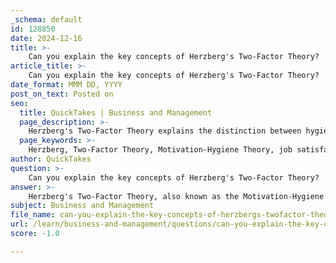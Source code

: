 ```yaml
---
_schema: default
id: 128850
date: 2024-12-16
title: >-
    Can you explain the key concepts of Herzberg's Two-Factor Theory?
article_title: >-
    Can you explain the key concepts of Herzberg's Two-Factor Theory?
date_format: MMM DD, YYYY
post_on_text: Posted on
seo:
  title: QuickTakes | Business and Management
  page_description: >-
    Herzberg's Two-Factor Theory explains the distinction between hygiene factors that prevent dissatisfaction and motivators that increase job satisfaction. This theory is essential for understanding employee motivation and improving workplace satisfaction.
  page_keywords: >-
    Herzberg, Two-Factor Theory, Motivation-Hygiene Theory, job satisfaction, hygiene factors, motivators, employee motivation, organizational behavior, performance recognition, job design, workplace satisfaction, feedback, training and development, work-life balance
author: QuickTakes
question: >-
    Can you explain the key concepts of Herzberg's Two-Factor Theory?
answer: >-
    Herzberg's Two-Factor Theory, also known as the Motivation-Hygiene Theory, was developed by psychologist Frederick Herzberg in 1959. This theory posits that job satisfaction and dissatisfaction are influenced by two distinct sets of factors: hygiene factors and motivators.\n\n### Key Concepts:\n\n1. **Hygiene Factors**: These are elements that do not necessarily motivate employees but can lead to dissatisfaction if they are inadequate or absent. Examples of hygiene factors include:\n   - Salary\n   - Working conditions\n   - Company policies\n   - Job security\n   - Relationships with colleagues and supervisors\n\n   While improving hygiene factors can prevent dissatisfaction, it does not necessarily enhance job satisfaction or motivation.\n\n2. **Motivators**: In contrast, motivators are factors that can lead to job satisfaction and increased motivation when present. These include:\n   - Achievement\n   - Recognition\n   - The work itself\n   - Responsibility\n   - Opportunities for advancement and personal growth\n\n   When these motivators are present, they can significantly enhance an employee's motivation and overall job satisfaction.\n\n### Independence of Satisfaction and Dissatisfaction:\nHerzberg's theory emphasizes that satisfaction and dissatisfaction are not on a single continuum but rather act independently. This means that improving hygiene factors may eliminate dissatisfaction but will not create satisfaction. Conversely, enhancing motivators can lead to greater satisfaction without necessarily addressing hygiene factors.\n\n### Practical Applications for Managers:\nTo effectively apply Herzberg's Two-Factor Theory in the workplace, managers should focus on:\n- **Minimizing dissatisfaction** by ensuring that hygiene factors are adequately addressed.\n- **Maximizing motivation** by providing opportunities for achievement, recognition, and personal growth.\n\n### Strategies for Enhancing Employee Performance:\n1. **Job Design**: Create roles that allow for autonomy and responsibility.\n2. **Performance Recognition**: Acknowledge and reward employee achievements.\n3. **Training and Development**: Offer opportunities for skill enhancement and career advancement.\n4. **Feedback and Communication**: Foster an open environment where employees feel heard and valued.\n5. **Work-Life Balance**: Support policies that help employees manage their personal and professional lives effectively.\n\n### Conclusion:\nHerzberg's Two-Factor Theory provides valuable insights into employee motivation and workplace satisfaction. By understanding and addressing both hygiene factors and motivators, organizations can create a more engaged and productive workforce. This theory remains relevant in contemporary organizational behavior and is a foundational concept for managers aiming to enhance employee performance and satisfaction.
subject: Business and Management
file_name: can-you-explain-the-key-concepts-of-herzbergs-twofactor-theory.md
url: /learn/business-and-management/questions/can-you-explain-the-key-concepts-of-herzbergs-twofactor-theory
score: -1.0

---
```


&nbsp;
